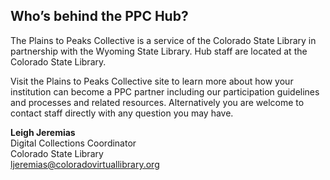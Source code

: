 ## Who’s behind the PPC Hub?

The Plains to Peaks Collective is a service of the Colorado State Library in partnership with the Wyoming State Library. Hub staff are located at the Colorado State Library.

Visit the Plains to Peaks Collective site to learn more about how your institution can become a PPC partner including our participation guidelines and processes and related resources.  Alternatively you are welcome to contact staff directly with any question you may have.

**Leigh Jeremias**<br>
Digital Collections Coordinator<br>
Colorado State Library<br>
[ljeremias@coloradovirtuallibrary.org](mailto:ljeremias@coloradovirtuallibrary.org)


